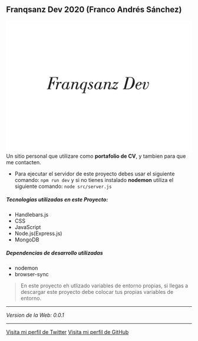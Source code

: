 ## Franqsanz Dev 2020 (Franco Andrés Sánchez)

![](src/views/public/images/franqsanz-dev-logo.png)
Un sitio personal que utilizare como **portafolio de CV**, y tambien para que me contacten.

- Para ejecutar el servidor de este proyecto debes usar el siguiente comando: `npm run dev` y si no tienes instalado **nodemon** utiliza el siguiente comando: `node src/server.js`

##### Tecnologias utilizadas en este Proyecto:

- Handlebars.js
- CSS
- JavaScript
- Node.js(Express.js)
- MongoDB

##### Dependencias de desarrollo utilizadas

- nodemon
- browser-sync

> En este proyecto eh utlizado variables de entorno propias, si llegas a descargar este proyecto debe colocar tus propias variables de entorno.

---

_Version de la Web: 0.0.1_

---

[Visita mi perfil de Twitter](https://twitter.com/franqsanz)
[Visita mi perfil de GitHub](https://www.github.com/franqsanz)
<!-- [Visita el Sitio Web](https://www.franqsanzdev.com/) -->
